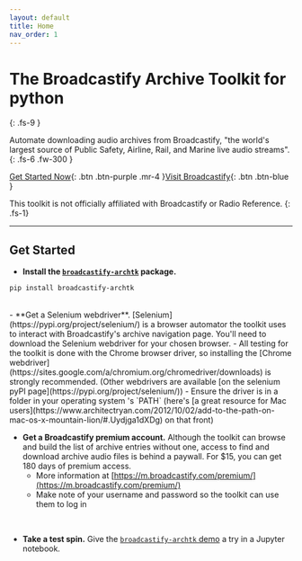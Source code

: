 ```yaml
---
layout: default
title: Home
nav_order: 1
---
```


# The Broadcastify Archive Toolkit for python  
{: .fs-9 }

Automate downloading audio archives from Broadcastify, "the world's largest source of Public Safety, Airline, Rail, and Marine live audio streams".
{: .fs-6 .fw-300 }

[Get Started Now](#get-started){: .btn .btn-purple .mr-4 }[Visit Broadcastify](http://www.broadcastify.com){: .btn .btn-blue }

This toolkit is not officially affiliated with Broadcastify or Radio Reference.
{: .fs-1}

----

## Get Started

- **Install the [`broadcastify-archtk`](https://pypi.org/project/broadcastify-archtk/) package.**
```bash
pip install broadcastify-archtk
```
<br>
- **Get a Selenium webdriver**. [Selenium](https://pypi.org/project/selenium/) is a browser automator the toolkit uses to interact with Broadcastify's archive navigation page. You'll need to download the Selenium webdriver for your chosen browser.
    - All testing for the toolkit is done with the Chrome browser driver, so installing the [Chrome webdriver](https://sites.google.com/a/chromium.org/chromedriver/downloads) is strongly recommended. (Other webdrivers are available [on the selenium pyPI page](https://pypi.org/project/selenium/))
    - Ensure the driver is in a folder in your operating system 's `PATH` (here's [a great resource for Mac users](https://www.architectryan.com/2012/10/02/add-to-the-path-on-mac-os-x-mountain-lion/#.Uydjga1dXDg) on that front)

<br>

- **Get a Broadcastify premium account.** Although the toolkit can browse and build the list of archive entries without one, access to find and download archive audio files is behind a paywall. For $15, you can get 180 days of premium access.
    - More information at [https://m.broadcastify.com/premium/](https://m.broadcastify.com/premium/)
    - Make note of your username and password so the toolkit can use them to log in

<br>


- **Take a test spin.** Give the [`broadcastify-archtk` demo](https://github.com/ljhopkins2/broadcastify-archtk/blob/master/broadcastify-archtk_demo.ipynb) a try in a Jupyter notebook.
